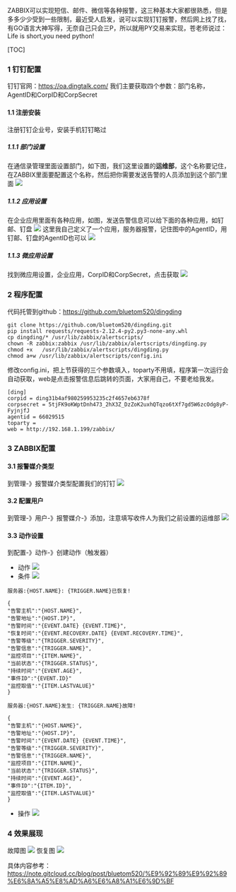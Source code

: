 ZABBIX可以实现短信、邮件、微信等各种报警，这三种基本大家都很熟悉，但是多多少少受到一些限制，最近受人启发，说可以实现钉钉报警，然后网上找了找，有GO语言大神写得，无奈自己只会三P，所以就用PY交易来实现，苍老师说过：Life is short,you need python!

[TOC]

### 1 钉钉配置
钉钉官网：https://oa.dingtalk.com/
我们主要获取四个参数：部门名称，AgentID和CorpID和CorpSecret
#### 1.1 注册安装
注册钉钉企业号，安装手机钉钉略过
##### 1.1.1 部门设置
在通信录管理里面设置部门，如下图，我们这里设置的**运维部**，这个名称要记住，在ZABBIX里面要配置这个名称，然后把你需要发送告警的人员添加到这个部门里面
![](leanote://file/getImage?fileId=58708444d31d9c3103000000)
##### 1.1.2 应用设置
在企业应用里面有各种应用，如图，发送告警信息可以给下面的各种应用，如钉邮、钉盘
![](leanote://file/getImage?fileId=587084ffd31d9c3103000001)
这里我自己定义了一个应用，服务器报警，记住图中的AgentID，用钉邮、钉盘的AgentID也可以
![](leanote://file/getImage?fileId=58708580d31d9c3103000002)
##### 1.1.3 微应用设置
找到微应用设置，企业应用，CorpID和CorpSecret，点击获取
![](leanote://file/getImage?fileId=58708661d31d9c3103000003)
### 2 程序配置
代码托管到github：https://github.com/bluetom520/dingding
```
git clone https://github.com/bluetom520/dingding.git
pip install requests/requests-2.12.4-py2.py3-none-any.whl
cp dingding/* /usr/lib/zabbix/alertscripts/
chown -R zabbix:zabbix /usr/lib/zabbix/alertscripts/dingding.py
chmod +x   /usr/lib/zabbix/alertscripts/dingding.py
chmod a+w /usr/lib/zabbix/alertscripts/config.ini

```
修改config.ini，把上节获得的三个参数填入，toparty不用填，程序第一次运行会自动获取，web是点击报警信息后跳转的页面，大家用自己，不要老给我发。
```
[ding]
corpid = ding31b4af980259953235c2f4657eb6378f
corpsecret = 5tjFK9oKWptDnh473_2hX3Z_DzZoK2uxhQTqzo6tXf7gd5W6zcOdg8yP-FyjnjfJ
agentid = 66029515
toparty =
web = http://192.168.1.199/zabbix/
```
### 3 ZABBIX配置
#### 3.1 报警媒介类型
到管理-》报警媒介类型配置我们的钉钉
![](leanote://file/getImage?fileId=58708903d31d9c3103000004)
#### 3.2 配置用户
到管理-》用户-》报警媒介-》添加，注意填写收件人为我们之前设置的运维部
![](leanote://file/getImage?fileId=58708952d31d9c3103000005)
#### 3.3 动作设置
到配置-》动作-》创建动作（触发器）
 - 动作
![](leanote://file/getImage?fileId=587089ffd31d9c3103000006)
 - 条件
![](leanote://file/getImage?fileId=58708a1dd31d9c3103000007)
```
服务器:{HOST.NAME}: {TRIGGER.NAME}已恢复!

{
"告警主机":"{HOST.NAME}",
"告警地址":"{HOST.IP}",
"告警时间":"{EVENT.DATE} {EVENT.TIME}",
"恢复时间":"{EVENT.RECOVERY.DATE} {EVENT.RECOVERY.TIME}",
"告警等级":"{TRIGGER.SEVERITY}",
"告警信息":"{TRIGGER.NAME}",
"监控项目":"{ITEM.NAME}",
"当前状态":"{TRIGGER.STATUS}",
"持续时间":"{EVENT.AGE}",
"事件ID":"{EVENT.ID}"
"监控取值":"{ITEM.LASTVALUE}"
}

服务器:{HOST.NAME}发生: {TRIGGER.NAME}故障!

{
"告警主机":"{HOST.NAME}",
"告警地址":"{HOST.IP}",
"告警时间":"{EVENT.DATE} {EVENT.TIME}",
"告警等级":"{TRIGGER.SEVERITY}",
"告警信息":"{TRIGGER.NAME}",
"监控项目":"{ITEM.NAME}",
"当前状态":"{TRIGGER.STATUS}",
"持续时间":"{EVENT.AGE}",
"事件ID":"{ITEM.ID}",
"监控取值":"{ITEM.LASTVALUE}"
}
```
 - 操作
![](leanote://file/getImage?fileId=58708a3ad31d9c3103000008)

### 4 效果展现
故障图
![](leanote://file/getImage?fileId=58708d18d31d9c3103000009)
恢复图
![](leanote://file/getImage?fileId=58708d3ad31d9c310300000b)

具体内容参考：https://note.gitcloud.cc/blog/post/bluetom520/%E9%92%89%E9%92%89%E6%8A%A5%E8%AD%A6%E6%A8%A1%E6%9D%BF

